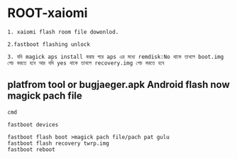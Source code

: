 # ROOT-xaiomi
``` 1. xaiomi flash room file dowonlod. ```

``` 2.fastboot flashing unlock ```

``` 3. যদি magick aps install করার পরে aps এর মধ্যে remdisk:No থাকে তাখলে boot.img পেচ করতে হবে আর যদি yes থাকে তাখলে recovery.img পেচ করতে হবে ```


## platfrom tool or bugjaeger.apk Android flash now magick pach file 

    cmd

    fastboot devices 

    fastboot flash boot >magick pach file/pach pat gulu
    fastboot flash recovery twrp.img
    fastboot reboot
